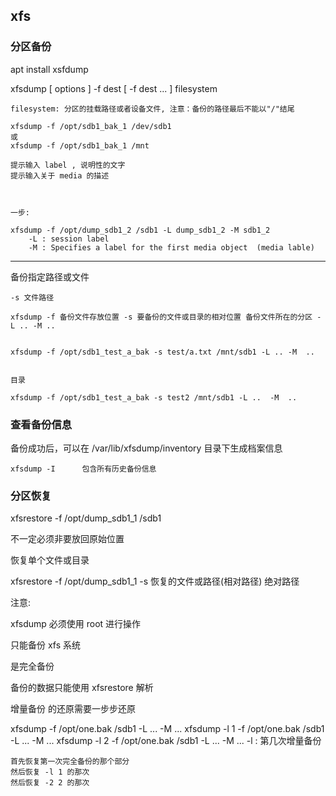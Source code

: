 
## xfs

### 分区备份

apt install xsfdump

xfsdump [ options  ] -f dest [ -f dest ...  ] filesystem

    filesystem: 分区的挂载路径或者设备文件, 注意：备份的路径最后不能以"/"结尾

    xfsdump -f /opt/sdb1_bak_1 /dev/sdb1
    或
    xfsdump -f /opt/sdb1_bak_1 /mnt

    提示输入 label , 说明性的文字
    提示输入关于 media 的描述



    一步: 

    xfsdump -f /opt/dump_sdb1_2 /sdb1 -L dump_sdb1_2 -M sdb1_2
        -L : session label
        -M : Specifies a label for the first media object  (media lable)

---

备份指定路径或文件

    -s 文件路径 

    xfsdump -f 备份文件存放位置 -s 要备份的文件或目录的相对位置 备份文件所在的分区 -L .. -M ..


    xfsdump -f /opt/sdb1_test_a_bak -s test/a.txt /mnt/sdb1 -L .. -M  ..


    目录

    xfsdump -f /opt/sdb1_test_a_bak -s test2 /mnt/sdb1 -L ..  -M  ..

### 查看备份信息

备份成功后，可以在 /var/lib/xfsdump/inventory 目录下生成档案信息
    
    xfsdump -I      包含所有历史备份信息


### 分区恢复

xfsrestore -f /opt/dump_sdb1_1 /sdb1

不一定必须非要放回原始位置



恢复单个文件或目录

xfsrestore -f /opt/dump_sdb1_1 -s 恢复的文件或路径(相对路径)  绝对路径



注意:

xfsdump 必须使用 root 进行操作

只能备份 xfs 系统

是完全备份

备份的数据只能使用 xfsrestore 解析




增量备份 的还原需要一步步还原

xfsdump -f /opt/one.bak  /sdb1 -L ... -M ...
xfsdump -l 1 -f /opt/one.bak  /sdb1 -L ... -M ...
xfsdump -l 2 -f /opt/one.bak  /sdb1 -L ... -M ...
    -l : 第几次增量备份


    首先恢复第一次完全备份的那个部分
    然后恢复 -l 1 的那次
    然后恢复 -2 2 的那次
